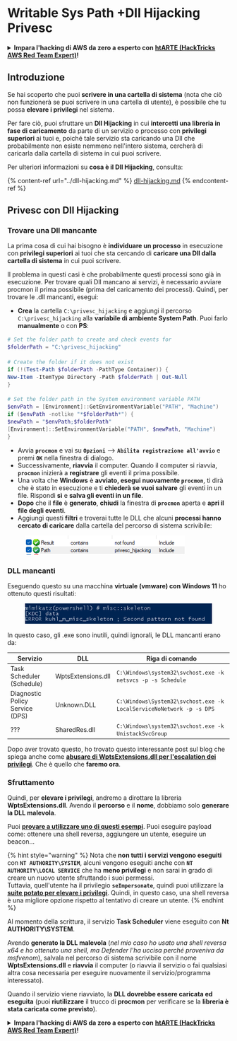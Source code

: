 # Writable Sys Path +Dll Hijacking Privesc

<details>

<summary><strong>Impara l'hacking di AWS da zero a esperto con</strong> <a href="https://training.hacktricks.xyz/courses/arte"><strong>htARTE (HackTricks AWS Red Team Expert)</strong></a><strong>!</strong></summary>

Altri modi per supportare HackTricks:

* Se vuoi vedere la tua **azienda pubblicizzata su HackTricks** o **scaricare HackTricks in PDF** Controlla i [**PACCHETTI DI ABBONAMENTO**](https://github.com/sponsors/carlospolop)!
* Ottieni il [**merchandising ufficiale di PEASS & HackTricks**](https://peass.creator-spring.com)
* Scopri [**The PEASS Family**](https://opensea.io/collection/the-peass-family), la nostra collezione di esclusive [**NFT**](https://opensea.io/collection/the-peass-family)
* **Unisciti al** 💬 [**gruppo Discord**](https://discord.gg/hRep4RUj7f) o al [**gruppo Telegram**](https://t.me/peass) o **seguici** su **Twitter** 🐦 [**@carlospolopm**](https://twitter.com/hacktricks_live)**.**
* **Condividi i tuoi trucchi di hacking inviando PR ai** [**HackTricks**](https://github.com/carlospolop/hacktricks) **e** [**HackTricks Cloud**](https://github.com/carlospolop/hacktricks-cloud) **repository di Github.**

</details>

## Introduzione

Se hai scoperto che puoi **scrivere in una cartella di sistema** (nota che ciò non funzionerà se puoi scrivere in una cartella di utente), è possibile che tu possa **elevare i privilegi** nel sistema.

Per fare ciò, puoi sfruttare un **Dll Hijacking** in cui **intercetti una libreria in fase di caricamento** da parte di un servizio o processo con **privilegi superiori** ai tuoi e, poiché tale servizio sta caricando una Dll che probabilmente non esiste nemmeno nell'intero sistema, cercherà di caricarla dalla cartella di sistema in cui puoi scrivere.

Per ulteriori informazioni su **cosa è il Dll Hijacking**, consulta:

{% content-ref url="../dll-hijacking.md" %}
[dll-hijacking.md](../dll-hijacking.md)
{% endcontent-ref %}

## Privesc con Dll Hijacking

### Trovare una Dll mancante

La prima cosa di cui hai bisogno è **individuare un processo** in esecuzione con **privilegi superiori** ai tuoi che sta cercando di **caricare una Dll dalla cartella di sistema** in cui puoi scrivere.

Il problema in questi casi è che probabilmente questi processi sono già in esecuzione. Per trovare quali Dll mancano ai servizi, è necessario avviare procmon il prima possibile (prima del caricamento dei processi). Quindi, per trovare le .dll mancanti, esegui: 

* **Crea** la cartella `C:\privesc_hijacking` e aggiungi il percorso `C:\privesc_hijacking` alla **variabile di ambiente System Path**. Puoi farlo **manualmente** o con **PS**:
```powershell
# Set the folder path to create and check events for
$folderPath = "C:\privesc_hijacking"

# Create the folder if it does not exist
if (!(Test-Path $folderPath -PathType Container)) {
New-Item -ItemType Directory -Path $folderPath | Out-Null
}

# Set the folder path in the System environment variable PATH
$envPath = [Environment]::GetEnvironmentVariable("PATH", "Machine")
if ($envPath -notlike "*$folderPath*") {
$newPath = "$envPath;$folderPath"
[Environment]::SetEnvironmentVariable("PATH", $newPath, "Machine")
}
```
* Avvia **`procmon`** e vai su **`Opzioni`** --> **`Abilita registrazione all'avvio`** e premi **`OK`** nella finestra di dialogo.
* Successivamente, **riavvia** il computer. Quando il computer si riavvia, **`procmon`** inizierà a **registrare** gli eventi il prima possibile.
* Una volta che **Windows** è **avviato, esegui nuovamente `procmon`**, ti dirà che è stato in esecuzione e ti **chiederà se vuoi salvare** gli eventi in un file. Rispondi **sì** e **salva gli eventi in un file**.
* **Dopo** che il **file** è **generato**, **chiudi** la finestra di **`procmon`** aperta e **apri il file degli eventi**.
* Aggiungi questi **filtri** e troverai tutte le DLL che alcuni **processi hanno cercato di caricare** dalla cartella del percorso di sistema scrivibile:

<figure><img src="../../../.gitbook/assets/image (18).png" alt=""><figcaption></figcaption></figure>

### DLL mancanti

Eseguendo questo su una macchina **virtuale (vmware) con Windows 11** ho ottenuto questi risultati:

<figure><img src="../../../.gitbook/assets/image (253).png" alt=""><figcaption></figcaption></figure>

In questo caso, gli .exe sono inutili, quindi ignorali, le DLL mancanti erano da:

| Servizio                       | DLL                | Riga di comando                                                     |
| ------------------------------ | ------------------ | ------------------------------------------------------------------- |
| Task Scheduler (Schedule)      | WptsExtensions.dll | `C:\Windows\system32\svchost.exe -k netsvcs -p -s Schedule`         |
| Diagnostic Policy Service (DPS)| Unknown.DLL        | `C:\Windows\System32\svchost.exe -k LocalServiceNoNetwork -p -s DPS`|
| ???                            | SharedRes.dll      | `C:\Windows\system32\svchost.exe -k UnistackSvcGroup`               |

Dopo aver trovato questo, ho trovato questo interessante post sul blog che spiega anche come [**abusare di WptsExtensions.dll per l'escalation dei privilegi**](https://juggernaut-sec.com/dll-hijacking/#Windows\_10\_Phantom\_DLL\_Hijacking\_-\_WptsExtensionsdll). Che è quello che **faremo ora**.

### Sfruttamento

Quindi, per **elevare i privilegi**, andremo a dirottare la libreria **WptsExtensions.dll**. Avendo il **percorso** e il **nome**, dobbiamo solo **generare la DLL malevola**.

Puoi [**provare a utilizzare uno di questi esempi**](../dll-hijacking.md#creating-and-compiling-dlls). Puoi eseguire payload come: ottenere una shell reversa, aggiungere un utente, eseguire un beacon...

{% hint style="warning" %}
Nota che **non tutti i servizi vengono eseguiti** con **`NT AUTHORITY\SYSTEM`**, alcuni vengono eseguiti anche con **`NT AUTHORITY\LOCAL SERVICE`** che ha **meno privilegi** e non sarai in grado di creare un nuovo utente sfruttando i suoi permessi.\
Tuttavia, quell'utente ha il privilegio **`seImpersonate`**, quindi puoi utilizzare la [**suite potato per elevare i privilegi**](../roguepotato-and-printspoofer.md). Quindi, in questo caso, una shell reversa è una migliore opzione rispetto al tentativo di creare un utente.
{% endhint %}

Al momento della scrittura, il servizio **Task Scheduler** viene eseguito con **Nt AUTHORITY\SYSTEM**.

Avendo **generato la DLL malevola** (_nel mio caso ho usato una shell reversa x64 e ho ottenuto una shell, ma Defender l'ha uccisa perché proveniva da msfvenom_), salvala nel percorso di sistema scrivibile con il nome **WptsExtensions.dll** e **riavvia** il computer (o riavvia il servizio o fai qualsiasi altra cosa necessaria per eseguire nuovamente il servizio/programma interessato).

Quando il servizio viene riavviato, la **DLL dovrebbe essere caricata ed eseguita** (puoi **riutilizzare** il trucco di **procmon** per verificare se la **libreria è stata caricata come previsto**).

<details>

<summary><strong>Impara l'hacking di AWS da zero a esperto con</strong> <a href="https://training.hacktricks.xyz/courses/arte"><strong>htARTE (HackTricks AWS Red Team Expert)</strong></a><strong>!</strong></summary>

Altri modi per supportare HackTricks:

* Se vuoi vedere la tua **azienda pubblicizzata in HackTricks** o **scaricare HackTricks in PDF** controlla i [**PACCHETTI DI ABBONAMENTO**](https://github.com/sponsors/carlospolop)!
* Ottieni il [**merchandising ufficiale di PEASS & HackTricks**](https://peass.creator-spring.com)
* Scopri [**The PEASS Family**](https://opensea.io/collection/the-peass-family), la nostra collezione di esclusive [**NFT**](https://opensea.io/collection/the-peass-family)
* **Unisciti al** 💬 [**gruppo Discord**](https://discord.gg/hRep4RUj7f) o al [**gruppo Telegram**](https://t.me/peass) o **seguici** su **Twitter** 🐦 [**@carlospolopm**](https://twitter.com/hacktricks_live)**.**
* **Condividi i tuoi trucchi di hacking inviando PR ai** [**repository di HackTricks**](https://github.com/carlospolop/hacktricks) e [**HackTricks Cloud**](https://github.com/carlospolop/hacktricks-cloud).

</details>
